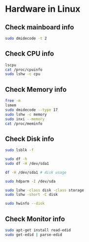 # Hardware in Linux

## Check mainboard info

```bash
sudo dmidecode -t 2
```

## Check CPU info

```bash
lscpu
cat /proc/cpuinfo
sudo lshw -c cpu
```

## Check Memory info

```bash
free -m
lsmem
sudo dmidecode --type 17
sudo lshw -c memory
sudo inxi --memory
cat /proc/meminfo
```

## Check Disk info

```bash
sudo lsblk -f

sudo df -h
sudo df -H /dev/sda1

df -H /dev/sda1 # disk usage

sudo hdparm -I /dev/sda

sudo lshw -class disk -class storage
sudo lshw -short -C disk

sudo hwinfo --disk
```

## Check Monitor info

```bash
sudo apt-get install read-edid
sudo get-edid | parse-edid
```
